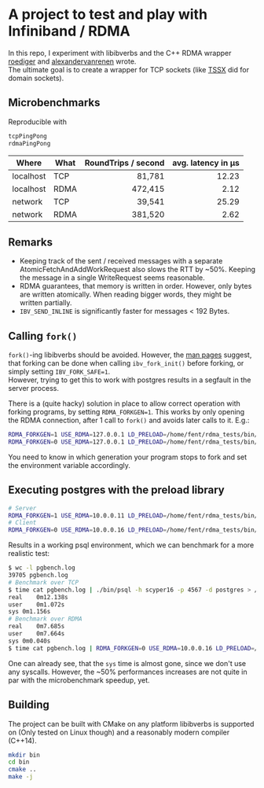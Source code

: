 # A project to test and play with Infiniband / RDMA

In this repo, I experiment with libibverbs and the C++ RDMA wrapper [roediger](https://github.com/roediger) and [alexandervanrenen](https://github.com/alexandervanrenen) wrote.  
The ultimate goal is to create a wrapper for TCP sockets (like [TSSX](https://github.com/goldsborough/tssx) did for domain sockets).

## Microbenchmarks

Reproducible with
```bash
tcpPingPong
rdmaPingPong
```

| Where      | What | RoundTrips / second | avg. latency in µs |
| ---------- | ---- | ------------------: | -----------------: |
| localhost  | TCP  |              81,781 |              12.23 |
| localhost  | RDMA |             472,415 |               2.12 |
| network    | TCP  |              39,541 |              25.29 |
| network    | RDMA |             381,520 |               2.62 |

## Remarks
* Keeping track of the sent / received messages with a separate AtomicFetchAndAddWorkRequest also slows the RTT by ~50%. Keeping the message in a single WriteRequest seems reasonable.
* RDMA guarantees, that memory is written in order. However, only bytes are written atomically. When reading bigger words, they might be written partially.
* `IBV_SEND_INLINE` is significantly faster for messages < 192 Bytes.

## Calling `fork()`
`fork()`-ing libibverbs should be avoided. However, the [man pages](https://linux.die.net/man/3/ibv_fork_init) suggest, that forking can be done when calling `ibv_fork_init()` before forking, or simply setting `IBV_FORK_SAFE=1`.  
However, trying to get this to work with postgres results in a segfault in the server process.

There is a (quite hacky) solution in place to allow correct operation with forking programs, by setting `RDMA_FORKGEN=1`. This works by only opening the RDMA connection, after 1 call to `fork()` and avoids later calls to it. E.g.:
```bash
RDMA_FORKGEN=1 USE_RDMA=127.0.0.1 LD_PRELOAD=/home/fent/rdma_tests/bin/libTest.so ./forkingPingPong server 1234
RDMA_FORKGEN=0 USE_RDMA=127.0.0.1 LD_PRELOAD=/home/fent/rdma_tests/bin/libTest.so ./forkingPingPong client 1234 127.0.0.1
```

You need to know in which generation your program stops to fork and set the environment variable accordingly.

## Executing postgres with the preload library

```bash
# Server
RDMA_FORKGEN=1 USE_RDMA=10.0.0.11 LD_PRELOAD=/home/fent/rdma_tests/bin/libTest.so ./bin/postgres -D ../tmp/ -p 4567
# Client
RDMA_FORKGEN=0 USE_RDMA=10.0.0.16 LD_PRELOAD=/home/fent/rdma_tests/bin/libTest.so ./bin/psql -h scyper16 -p 4567 -d postgres
```

Results in a working psql environment, which we can benchmark for a more realistic test:
```bash
$ wc -l pgbench.log
39705 pgbench.log
# Benchmark over TCP
$ time cat pgbench.log | ./bin/psql -h scyper16 -p 4567 -d postgres > /dev/null
real	0m12.138s
user	0m1.072s
sys	0m1.156s
# Benchmark over RDMA
real	0m7.685s
user	0m7.664s
sys	0m0.040s
$ time cat pgbench.log | RDMA_FORKGEN=0 USE_RDMA=10.0.0.16 LD_PRELOAD=/home/fent/rdma_tests/bin/libTest.so ./bin/psql -h scyper16 -p 4567 -d postgres > /dev/null
```

One can already see, that the `sys` time is almost gone, since we don't use any syscalls. However, the ~50% performances increases are not quite in par with the microbenchmark speedup, yet.

## Building
The project can be built with CMake on any platform libibverbs is supported on (Only tested on Linux though) and a reasonably modern compiler (C++14).

```bash
mkdir bin
cd bin
cmake ..
make -j
```
